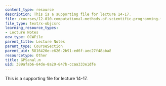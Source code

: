 ```yaml
---
content_type: resource
description: This is a supporting file for lecture 14-17.
file: /courses/12-010-computational-methods-of-scientific-programming-fall-2011/389afab684de8a20847bccaa333e1dfe_GPSanal.m
file_type: text/x-objcsrc
learning_resource_types:
- Lecture Notes
ocw_type: OCWFile
parent_title: Lecture Notes
parent_type: CourseSection
parent_uid: 5816426e-e626-2b91-ed6f-aec27f48aba8
resourcetype: Other
title: GPSanal.m
uid: 389afab6-84de-8a20-847b-ccaa333e1dfe
---
```

This is a supporting file for lecture 14-17.

